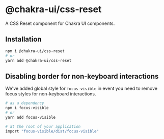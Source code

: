 # @chakra-ui/css-reset

A CSS Reset component for Chakra UI components.

## Installation

```sh
npm i @chakra-ui/css-reset
# or
yarn add @chakra-ui/css-reset
```

## Disabling border for non-keyboard interactions

We've added global style for `focus-visible` in event you need to remove focus
styles for non-keyboard interactions.

```bash
# as a dependency
npm i focus-visible
# or
yarn add focus-visible

# at the root of your application
import "focus-visible/dist/focus-visible"
```

